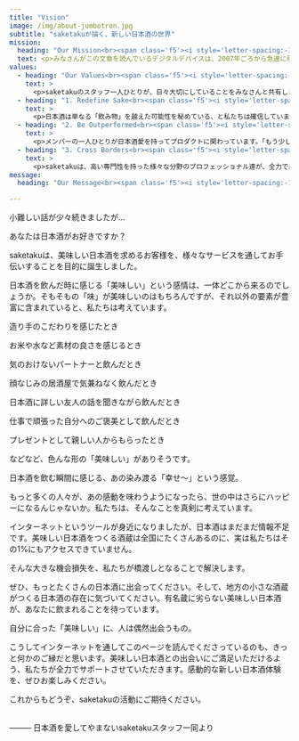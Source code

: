 ```yaml
---
title: "Vision"
image: /img/about-jumbotron.jpg
subtitle: "saketakuが描く、新しい日本酒の世界"
mission:
  heading: "Our Mission<br><span class='f5'><i style='letter-spacing:-1px'>———</i> 100年以上続く日本酒サービスをつくる</span>"
  text: <p>みなさんがこの文章を読んでいるデジタルデバイスは、2007年ごろから急速に現代に溶け込み、今や私たちにとって無くてはならない存在となりました。</p><p>一方、日本酒の紀元は、水稲が渡来した弥生時代に遡ると言われています。民間で造られ始めたのが平安の頃で、室町時代から酒屋が登場したという記録が残っています。</p><p>このように、日本酒は長い歴史を持ちますが、実は国内の消費量は減少傾向。さらに、酒蔵は<a href="https://www.nta.go.jp/shiraberu/senmonjoho/sake/shiori-gaikyo/shiori/2017/pdf/007.pdf" target=_blank>年々撤退</a>を繰り返しています。現代における日本酒は、先述のそれと比べると、どうやら多くの人にとって「無くても特に困らないもの」になってしまったようです。</p><p>日本酒の消費量は1970年後半を境に、急激に下落しました。その降下について行けず、廃業を余儀なくする酒蔵が全国にたくさん生まれました。そして現在、国税庁の<a href="https://www.nta.go.jp/shiraberu/senmonjoho/sake/shiori-gaikyo/shiori/2017/pdf/006.pdf#page=1" target=_blank>最新データ</a>によると国内の消費量は、踏みとどまっているように見えますが、明るい回復の兆しはまだ見えていません。</p><p>私たちは、酒造りの現場や全国の蔵元、消費者との対話を通し「なぜそうなってしまったのか」と、日本酒を愛する者として自ら問い続けました。</p><p>そして行き着いた答えが、流通システム。</p><p>現在のシステムは「大手や有名蔵の日本酒が流通しやすい仕組み」になっています。一方、力の弱い小さな酒蔵は、人員・経済的にも地元での消費で精一杯。販路の開拓も容易ではなく、大手・有名蔵ほど知名度がないという理由で、既存の流通システムにも乗ることができません。そんな仕組みを一切アップデートすることなく500年以上使い続けているのが、私たちが愛する、現代の日本酒なのです。</p><p>では、どうすればそのような小さな酒蔵が、最盛期であった1970年代、さらに日本だけではなく世界中で飲まれるようになるのでしょう？</p><p>太古の昔、日本酒は神々に捧げる奉納品でした。それが、貴族の飲み物として親しまれ、時代を経て一般の人々に浸透していきました。そんな高貴な日本酒ですが、「オジサンの飲み物でしょう」と、現代ではそんな風に言われる日もあります。</p><p>あなたのデジタルデバイスが、時代の歩調に合わせて定期的にアップデートされるように、日本酒を取り巻く一連のシステムも、現代の潮流や人々の営みに合わせて定期的にアップデートされるべきだと、私たちは感じています。</p><p>これをご覧になった酒屋さんや飲食店の皆さんは、もしかしたらお怒りかもしれません。しかし、ぜひ、誤解しないでお読みください。私たちは、既存の卸や小売を否定しているわけでは、決してありません。現代には、素晴しい売り手がたくさんいらっしゃることを現場で痛感していますし、そのお陰で私たちは愛する日本酒を飲めていることも自覚しています。</p><p>しかし、歴史が証明するように、既存のシステムには限界があります。「味は確かだが、ほとんど名の知れていない知名度の低い日本酒」は、店頭に並べていても売れませんので、取り扱わないのが経済合理性のある賢明な判断です。しかし、それだけでは日本酒の明るい未来は開拓できない、と私たちは思っています。</p><p>「100年以上続く日本酒サービスをつくる」</p><p>これは大げさな言葉に聞こえますが、私たちはこのミッションと真剣に向き合っています。もちろん、私たちだけでは実現は不可能です。saketakuに共感して集まってきてくださるユーザの皆さん、酒蔵さん、そして日本酒を愛する思いをお持ちの皆さんと共に、絵空事のように明るい、ハッピーな日本酒の未来を実現していきたい。そんなことを、私たちは本気で考えています。</p><p>日本酒は、日本が誇る芸術品です。それはお手持ちのデジタルデバイスのように、もう一度人々の生活に浸透する日を待ちわびています。</p><p>まだ誰も見えていない、新しい日本酒の可能性を追求する。</p><p>その情熱の一端を、saketakuというサービスを通して、少しでも感じていただければ、それ以上に嬉しいことはございません。</p><p>引き続き、saketakuの今後にご期待ください。</p><br><p><i style='letter-spacing:-1px'>———</i> 日本酒を愛するsaketakuスタッフ一同より</p>
values:
  - heading: "Our Values<br><span class='f5'><i style='letter-spacing:-1px'>———</i> saketakuが大切にしてること</span>"
    text: >
      <p>saketakuのスタッフ一人ひとりが、日々大切にしていることをみなさんと共有します。少しでも多くの方に、日本酒の魅力に気づいていただければと願っています。</p>
  - heading: "1. Redefine Sake<br><span class='f5'><i style='letter-spacing:-1px'>———</i> 日本酒を再定義する</span>"
    text: >
      <p>日本酒は単なる「飲み物」を越えた可能性を秘めている、と私たちは確信しています。1本1本が再生産不可能な、一点ものの芸術品です。saketakuは「日本酒」を様々なアングルから柔軟に捉え、抽出された魅力を最高の状態でお届けします。</p>
  - heading: "2. Be Outperformed<br><span class='f5'><i style='letter-spacing:-1px'>———</i> 期待を越える</span>"
    text: >
      <p>メンバーの一人ひとりが日本酒愛を持ってプロダクトに関わっています。「もう少し喜んでもらうにはどうすればいいか」をそれぞれが考え尽くし、失敗を恐れずに提案し続けるマインドを持った組織です。</p>
  - heading: "3. Cross Borders<br><span class='f5'><i style='letter-spacing:-1px'>———</i> 越境する</span>"
    text: >
      <p>saketakuは、高い専門性を持った様々な分野のプロフェッショナル達が、全力で最善を尽くす集団です。「日本酒」という歴史のある業界の課題を、様々な分野の専門家たちが紐解くと、きっと明るい未来が描けます。業界や分野、環境などにとらわれない柔軟な発想と卓越した能力で、私たちは最高のプロダクトを創ります。</p>
message:
  heading: "Our Message<br><span class='f5'><i style='letter-spacing:-1px'>———</i> saketakuから皆さまへのメッセージ</span>"

---
```


小難しい話が少々続きましたが...

あなたは日本酒がお好きですか？

saketakuは、美味しい日本酒を求めるお客様を、様々なサービスを通してお手伝いすることを目的に誕生しました。

日本酒を飲んだ時に感じる「美味しい」という感情は、一体どこから来るのでしょうか。そもそもの「味」が美味しいのはもちろんですが、それ以外の要素が豊富に含まれていると、私たちは考えています。

造り手のこだわりを感じたとき

お米や水など素材の良さを感じるとき

気のおけないパートナーと飲んだとき

顔なじみの居酒屋で気兼ねなく飲んだとき

日本酒に詳しい友人の話を聞きながら飲んだとき

仕事で頑張った自分へのご褒美として飲んだとき

プレゼントとして親しい人からもらったとき

などなど、色んな形の「美味しい」がありそうです。

日本酒を飲む瞬間に感じる、あの染み渡る「幸せ〜」という感覚。

もっと多くの人々が、あの感動を味わうようになったら、世の中はさらにハッピーになるんじゃないか。私たちは、そんなことを真剣に考えています。

インターネットというツールが身近になりましたが、日本酒はまだまだ情報不足です。美味しい日本酒をつくる酒蔵は全国にたくさんあるのに、実は私たちはその1%にもアクセスできていません。

そんな大きな機会損失を、私たちが橋渡しとなることで解決します。

ぜひ、もっとたくさんの日本酒に出会ってください。そして、地方の小さな酒蔵がつくる日本酒の存在に気づいてください。有名蔵に劣らない美味しい日本酒が、あなたに飲まれることを待っています。

自分に合った「美味しい」に、人は偶然出会うもの。

こうしてインターネットを通してこのページを読んでくださっているのも、きっと何かのご縁だと思います。美味しい日本酒との出会いにご満足いただけるよう、私たちが全力でサポートさせていただきます。感動的な新しい日本酒体験を、ぜひお楽しみください。

これからもどうぞ、saketakuの活動にご期待ください。

<br>
<i style='letter-spacing:-1px'>———</i> 日本酒を愛してやまないsaketakuスタッフ一同より